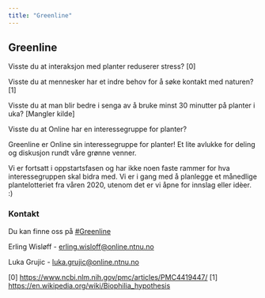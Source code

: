 ```yaml
---
title: "Greenline"
---
```


## Greenline

Visste du at interaksjon med planter reduserer stress? [0]

Visste du at mennesker har et indre behov for å søke kontakt med naturen? [1]

Visste du at man blir bedre i senga av å bruke minst 30 minutter på planter i uka? [Mangler kilde]

Visste du at Online har en interessegruppe for planter?

Greenline er Online sin interessegruppe for planter! 
Et lite avlukke for deling og diskusjon rundt våre grønne venner.

Vi er fortsatt i oppstartsfasen og har ikke noen faste rammer for hva interessegruppen skal bidra med.
Vi er i gang med å planlegge et månedlige plantelotteriet fra våren 2020, utenom det er vi åpne for innslag eller idèer. :)


### Kontakt
Du kan finne oss på [#Greenline](https://app.slack.com/client/T03S8TX18/C03S8TX1L)

Erling Wisløff - [erling.wisloff@online.ntnu.no](mailto:erling.wisloff@online.ntnu.no?subject=[Greenline])

Luka Grujic - [luka.grujic@online.ntnu.no](mailto:luka.grujic@online.ntnu.no?subject=[Greenline])


[0] https://www.ncbi.nlm.nih.gov/pmc/articles/PMC4419447/
[1] https://en.wikipedia.org/wiki/Biophilia_hypothesis